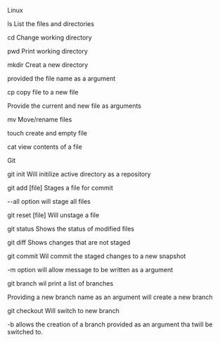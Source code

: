 Linux

ls  List the files and directories

cd Change working directory

pwd Print working directory

mkdir Creat a new directory

provided the file name as a argument

cp copy file to a new file

Provide the current and new file as arguments

mv Move/rename files

touch create and empty file

cat view contents of a file

Git

git init Will initilize active directory as a repository

git add \[file\] Stages a file for commit

--all option will stage all files

git reset \[file\] Will unstage a file

git status Shows the status of modified files 

git diff Shows changes that are not staged

git commit Wil commit the staged changes to a new snapshot

-m option will allow message to be written as a argument

git branch wil print a list of branches

Providing a new branch name as an argument will create a new branch

git checkout Will switch to new branch

-b allows the creation of a branch provided as an argument tha twill be switched to.


 
